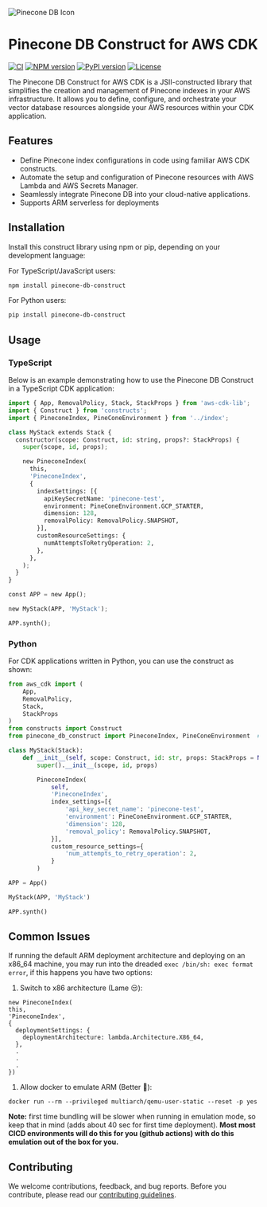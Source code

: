 ![Pinecone DB Icon](https://avatars.githubusercontent.com/u/54333248?s=200&v=4)

# Pinecone DB Construct for AWS CDK

[![CI](https://github.com/petterle-endeavors/pinecone-db-construct/workflows/build/badge.svg)](https://github.com/petterle-endeavors/pinecone-db-construct/actions?query=workflow%3Abuild+event%3Apush+branch%3Amain)
[![NPM version](https://img.shields.io/npm/v/pinecone-db-construct.svg)](https://www.npmjs.com/package/pinecone-db-construct)
[![PyPI version](https://img.shields.io/pypi/v/pinecone-db-construct.svg)](https://pypi.org/project/pinecone-db-construct/)
[![License](https://img.shields.io/github/license/petterle-endeavors/pinecone-db-construct.svg)](https://github.com/petterle-endeavors/pinecone-db-construct/blob/main/LICENSE)

The Pinecone DB Construct for AWS CDK is a JSII-constructed library that simplifies the creation and management of Pinecone indexes in your AWS infrastructure. It allows you to define, configure, and orchestrate your vector database resources alongside your AWS resources within your CDK application.

## Features

* Define Pinecone index configurations in code using familiar AWS CDK constructs.
* Automate the setup and configuration of Pinecone resources with AWS Lambda and AWS Secrets Manager.
* Seamlessly integrate Pinecone DB into your cloud-native applications.
* Supports ARM serverless for deployments

## Installation

Install this construct library using npm or pip, depending on your development language:

For TypeScript/JavaScript users:

```bash
npm install pinecone-db-construct
```

For Python users:

```bash
pip install pinecone-db-construct
```

## Usage

### TypeScript

Below is an example demonstrating how to use the Pinecone DB Construct in a TypeScript CDK application:

```python
import { App, RemovalPolicy, Stack, StackProps } from 'aws-cdk-lib';
import { Construct } from 'constructs';
import { PineconeIndex, PineConeEnvironment } from '../index';

class MyStack extends Stack {
  constructor(scope: Construct, id: string, props?: StackProps) {
    super(scope, id, props);

    new PineconeIndex(
      this,
      'PineconeIndex',
      {
        indexSettings: [{
          apiKeySecretName: 'pinecone-test',
          environment: PineConeEnvironment.GCP_STARTER,
          dimension: 128,
          removalPolicy: RemovalPolicy.SNAPSHOT,
        }],
        customResourceSettings: {
          numAttemptsToRetryOperation: 2,
        },
      },
    );
  }
}

const APP = new App();

new MyStack(APP, 'MyStack');

APP.synth();
```

### Python

For CDK applications written in Python, you can use the construct as shown:

```python
from aws_cdk import (
    App,
    RemovalPolicy,
    Stack,
    StackProps
)
from constructs import Construct
from pinecone_db_construct import PineconeIndex, PineConeEnvironment  # Assuming these exist in the ../index file relative to this file

class MyStack(Stack):
    def __init__(self, scope: Construct, id: str, props: StackProps = None):
        super().__init__(scope, id, props)

        PineconeIndex(
            self,
            'PineconeIndex',
            index_settings=[{
                'api_key_secret_name': 'pinecone-test',
                'environment': PineConeEnvironment.GCP_STARTER,
                'dimension': 128,
                'removal_policy': RemovalPolicy.SNAPSHOT,
            }],
            custom_resource_settings={
                'num_attempts_to_retry_operation': 2,
            }
        )

APP = App()

MyStack(APP, 'MyStack')

APP.synth()
```

## Common Issues

If running the default ARM deployment architecture and deploying on an x86_64 machine, you may run into the dreaded `exec /bin/sh: exec format error`, if this happens you have two options:

1. Switch to x86 architecture (Lame 😒):

```
new PineconeIndex(
this,
'PineconeIndex',
{
  deploymentSettings: {
    deploymentArchitecture: lambda.Architecture.X86_64,
  },
  .
  .
  .
})
```

1. Allow docker to emulate ARM (Better 💪):

```
docker run --rm --privileged multiarch/qemu-user-static --reset -p yes
```

**Note:** first time bundling will be slower when running in emulation mode, so keep that in mind (adds about 40 sec for first time deployment). **Most most CICD environments will do this for you (github actions) with do this emulation out of the box for you.**

## Contributing

We welcome contributions, feedback, and bug reports. Before you contribute, please read our [contributing guidelines](CONTRIBUTING.md).
